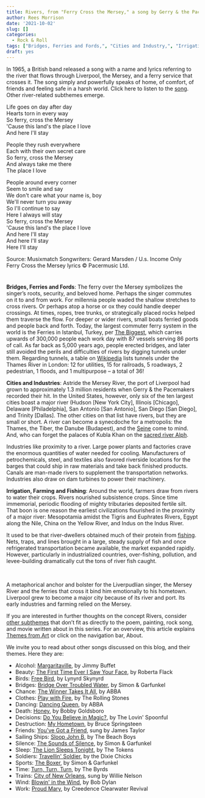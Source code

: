 ```yaml
---
title: Rivers, from "Ferry Cross the Mersey," a song by Gerry & the Pacemakers
author: Rees Morrison
date: '2021-10-02'
slug: []
categories:
  - Rock & Roll
tags: ["Bridges, Ferries and Fords,", "Cities and Industry,", "Irrigation, Farming and Fishing",]
draft: yes
---
```


In 1965, a British band released a song with a name and lyrics referring to the river that flows through Liverpool, the Mersey, and a ferry service that crosses it.  The song simply and powerfully speaks of home, of comfort, of friends and feeling safe in a harsh world.   Click here to listen to the [song](https://www.youtube.com/watch?v=08083BNaYcA).  Other river-related subthemes emerge.

<!--more-->

Life goes on day after day  
Hearts torn in every way  
So ferry, cross the Mersey  
'Cause this land's the place I love  
And here I'll stay

People they rush everywhere  
Each with their own secret care  
So ferry, cross the Mersey  
And always take me there  
The place I love

People around every corner  
Seem to smile and say  
We don't care what your name is, boy  
We'll never turn you away  
So I'll continue to say  
Here I always will stay  
So ferry, cross the Mersey  
'Cause this land's the place I love  
And here I'll stay  
And here I'll stay  
Here I'll stay

Source: Musixmatch  Songwriters: Gerard Marsden / U.s. Income Only  
Ferry Cross the Mersey lyrics © Pacermusic Ltd.

# <poem lyric end>


**Bridges, Ferries and Fords**:   The ferry over the Mersey symbolizes the singer’s roots, security, and beloved home.  Perhaps the singer commutes on it to and from work.  For millennia people waded the shallow stretches to cross rivers.  Or perhaps atop a horse or ox they could handle deeper crossings.  At times, ropes, tree trunks, or strategically placed rocks helped them traverse the flow.  For deeper or wider rivers, small boats ferried goods and people back and forth.  Today, the largest commuter ferry system in the world is the Ferries in Istanbul, Turkey, per [The Biggest](https://the-biggest.net/buildings/what-is-the-largest-ferry-system-in-the-world.html), which carries upwards of 300,000 people each work day with 87 vessels serving 86 ports of call.  As far back as 5,000 years ago, people erected bridges, and later still avoided the perils and difficulties of rivers by digging tunnels under them.  Regarding tunnels, a table on [Wikipedia](https://en.wikipedia.org/wiki/Tunnels_underneath_the_River_Thames) lists tunnels under the Thames River in London:  12 for utilities, 15 for railroads, 5 roadways, 2 pedestrian, 1 floods, and 1 multipurpose – a total of 36!

**Cities and Industries**:  Astride the Mersey River, the port of Liverpool had grown to approximately 1.3 million residents when Gerry & the Pacemakers recorded their hit.  In the United States, however, only six of the ten largest cities boast a major river (Hudson [New York City], Illinois [Chicago], Delaware [Philadelphia], San Antonio [San Antonio], San Diego [San Diego], and Trinity [Dallas].   The other cities on that list have rivers, but they are small or short.  A river can become a synecdoche for a metropolis: the Thames, the Tiber, the Danube (Budapest), and the [Seine](Seine) come to mind.  And, who can forget the palaces of Kubla Khan on the [sacred river Alph](Kubla).

Industries like proximity to a river.  Large power plants and factories crave the enormous quantities of water needed for cooling.  Manufacturers of petrochemicals, steel, and textiles also favored riverside locations for the barges that could ship in raw materials and take back finished products.  Canals are man-made rivers to supplement the transportation networks.  Industries also draw on dam turbines to power their machinery.

**Irrigation, Farming and Fishing**:  Around the world, farmers draw from rivers to water their crops.  Rivers nourished subsistence crops.  Since time immemorial, periodic flooding of mighty tributaries deposited fertile silt.  That boon is one reason the earliest civilizations flourished in the proximity of a major river: Mesopotamia amidst the Tigris and Euphrates Rivers, Egypt along the Nile, China on the Yellow River, and Indus on the Indus River.   

It used to be that river-dwellers obtained much of their protein from [fishing](River).   Nets, traps, and lines brought in a large, steady supply of fish and once refrigerated transportation became available, the market expanded rapidly.  However, particularly in industrialized countries, over-fishing, pollution, and levee-building dramatically cut the tons of river fish caught.

&nbsp;

A metaphorical anchor and bolster for the Liverpudlian singer, the Mersey River and the ferries that cross it bind him emotionally to his hometown.  Liverpool grew to become a major city because of its river and port.  Its early industries and farming relied on the Mersey.

If you are interested in further thoughts on the concept Rivers, consider [other subthemes]() that don’t fit as directly to the poem, painting, rock song, and movie written about in this series.  For an overview, this article explains [Themes from Art](http://bit.ly/3sRXopI) or click on the navigation bar, About.

We invite you to read about other songs discussed on this blog, and their themes.  Here they are: 

* Alcohol: [Margaritaville](https://themesfromart.com/post/2021-02-01-alcohol-margaritaville-buffet/alcoholmargarita/), by Jimmy Buffet
* Beauty: [The First Time Ever I Saw Your Face](https://themesfromart.com/post/2021-04-21-beautyflack/beautyflack/), by Roberta Flack
* Birds: [Free Bird]( https://themesfromart.com/post/2021-06-07-birds-free-bird-a-song-by-lynyrd-skynyrd/birdsfreebird/), by Lynyrd Skynyrd
* Bridges: [Bridge Over Troubled Water](https://themesfromart.com/post/2021-07-26-bridges-from-bridge-over-troubled-waters-a-song-by-simon-garfunkel/bridgestroubled/), by Simon & Garfunkel
* Chance: [The Winner Takes It All](https://themesfromart.com/post/2021-03-14-chancechurch/chancechurch/), by ABBA
* Clothes: [Play with Fire](https://themesfromart.com/post/2021-08-30-clothes-from-play-with-fire-a-song-by-the-rolling-stones/clothesfire/), by The Rolling Stones
* Dancing: [Dancing Queen](https://themesfromart.com/post/2021-09-10-dancing-from-dancing-queen-a-song-by-abba/dancingabba/), by ABBA
* Death: [Honey](https://themesfromart.com/post/2021-05-03-death-from-honey-sung-by-bobby-goldsboro/deathhoney/), by Bobby Goldsboro
* Decisions: [Do You Believe in Magic?](https://themesfromart.com/post/2021-02-08-decisions-from-do-you-believe-in-magic-a-song-by-the-lovin-spoonful/decisionsmagicspoonful/), by The Lovin' Spoonful
* Destruction:	[My Hometown](https://themesfromart.com/post/2021-02-18-destruction-from-my-hometown-a-rock-ballad-by-bruce-springsteen/destructhometown/), by Bruce Springsteen
* Friends: [You've Got a Friend](https://themesfromart.com/post/2021-06-20-friends-you-ve-got-a-friend-a-song-by-carol-king-sung-by-james-taylor/friendstaylor/), sung by James Taylor
* Sailing Ships: [Sloop John B](https://themesfromart.com/post/2021-06-27-sailingships-from-sloop-john-b-a-rock-song-by-the-beach-boys/sailingshipsjohnb/), by The Beach Boys
* Silence: [The Sounds of Silence](https://themesfromart.com/post/2021-04-08-silencesounds/silencesounds/), by Simon & Garfunkel
* Sleep: [The Lion Sleeps Tonight](https://themesfromart.com/post/2021-09-22-sleep-from-the-lion-sleeps-tonight-a-song-by-the-tokens/sleeplion/), by The Tokens
* Soldiers: [Travellin' Soldier](https://themesfromart.com/post/2021-08-02-soldiers-from-travellin-soldier-a-song-by-the-chicks/soldierschicks/), by the Dixie Chicks
* Sports: [The Boxer](https://themesfromart.com/post/2021-07-12-sports-from-the-boxer-a-song-by-simon-garfunkel/sportsboxer/), by Simon & Garfunkel
* Time:	[Turn, Turn, Turn](https://themesfromart.com/post/2021-03-08-time-from-turn-turn-turn-by-the-byrds/timeturnturn/), by The Byrds
* Trains: [City of New Orleans](https://themesfromart.com/post/2021-05-10-trainsorleans/trainsorleans/), sung by Willie Nelson
* Wind: [Blowin' in the Wind](https://themesfromart.com/post/2021-08-12-wind-from-blowin-in-the-wind-a-song-by-bob-dylan/windblowin/), by Bob Dylan
* Work:	 [Proud Mary](https://themesfromart.com/post/2021-02-26-workproud/workproud/), by Creedence Clearwater Revival
